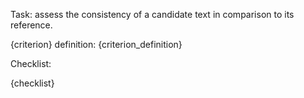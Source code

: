 Task: assess the consistency of a candidate text in comparison to its reference.

{criterion} definition: {criterion_definition}

Checklist:

{checklist}
